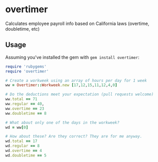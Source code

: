 # overtimer

Calculates employee payroll info based on California laws (overtime, doubletime, etc)

## Usage

Assuming you've installed the gem with `gem install overtimer`:

```ruby
require 'rubygems'
require 'overtimer'

# Create a workweek using an array of hours per day for 1 week
ww = Overtimer::Workweek.new [17,12,15,11,12,4,0]

# Do the deductions meet your expectation (pull requests welcome)
ww.total == 71
ww.regular == 40,
ww.overtime == 23
ww.doubletime == 8

# What about only one of the days in the workweek?
wd = ww[0]

# How about these? Are they correct? They are for me anyway.
wd.total == 17
wd.regular == 8
wd.overtime == 4
wd.doubletime == 5
```

